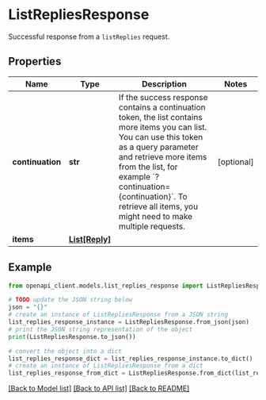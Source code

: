# ListRepliesResponse

Successful response from a `listReplies` request.

## Properties

Name | Type | Description | Notes
------------ | ------------- | ------------- | -------------
**continuation** | **str** | If the success response contains a continuation token, the list contains more items you can list. You can use this token as a query parameter and retrieve more items from the list, for example &#x60;?continuation&#x3D;{continuation}&#x60;.  To retrieve all items, you might need to make multiple requests. | [optional] 
**items** | [**List[Reply]**](Reply.md) |  | 

## Example

```python
from openapi_client.models.list_replies_response import ListRepliesResponse

# TODO update the JSON string below
json = "{}"
# create an instance of ListRepliesResponse from a JSON string
list_replies_response_instance = ListRepliesResponse.from_json(json)
# print the JSON string representation of the object
print(ListRepliesResponse.to_json())

# convert the object into a dict
list_replies_response_dict = list_replies_response_instance.to_dict()
# create an instance of ListRepliesResponse from a dict
list_replies_response_from_dict = ListRepliesResponse.from_dict(list_replies_response_dict)
```
[[Back to Model list]](../README.md#documentation-for-models) [[Back to API list]](../README.md#documentation-for-api-endpoints) [[Back to README]](../README.md)


